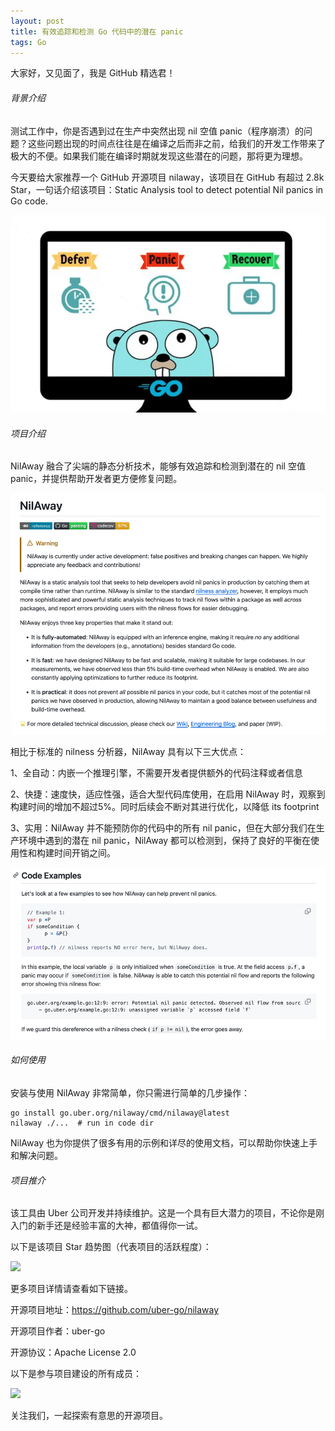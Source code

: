 ```yaml
---
layout: post
title: 有效追踪和检测 Go 代码中的潜在 panic
tags: Go
---
```


大家好，又见面了，我是 GitHub 精选君！

###### 背景介绍

测试工作中，你是否遇到过在生产中突然出现 nil 空值 panic（程序崩溃）的问题？这些问题出现的时间点往往是在编译之后而非之前，给我们的开发工作带来了极大的不便。如果我们能在编译时期就发现这些潜在的问题，那将更为理想。

今天要给大家推荐一个 GitHub 开源项目 nilaway，该项目在 GitHub 有超过 2.8k Star，一句话介绍该项目：Static Analysis tool to detect potential Nil panics in Go code.

![](https://raw.githubusercontent.com/ZhuPeng/pic/master/images/compress_image-20240306224914777.png)

###### 项目介绍

NilAway 融合了尖端的静态分析技术，能够有效追踪和检测到潜在的 nil 空值 panic，并提供帮助开发者更方便修复问题。

![](https://raw.githubusercontent.com/ZhuPeng/pic/master/images/compress_image-20240306224951628.png)

相比于标准的 nilness 分析器，NilAway 具有以下三大优点：

1、全自动：内嵌一个推理引擎，不需要开发者提供额外的代码注释或者信息

2、快捷：速度快，适应性强，适合大型代码库使用，在启用 NilAway 时，观察到构建时间的增加不超过5%。同时后续会不断对其进行优化，以降低 its footprint

3、实用：NilAway 并不能预防你的代码中的所有 nil panic，但在大部分我们在生产环境中遇到的潜在 nil panic，NilAway 都可以检测到，保持了良好的平衡在使用性和构建时间开销之间。

![](https://raw.githubusercontent.com/ZhuPeng/pic/master/images/compress_image-20240306225152778.png)

###### 如何使用

安装与使用 NilAway 非常简单，你只需进行简单的几步操作：

```shell
go install go.uber.org/nilaway/cmd/nilaway@latest
nilaway ./...  # run in code dir
```

NilAway 也为你提供了很多有用的示例和详尽的使用文档，可以帮助你快速上手和解决问题。

###### 项目推介

该工具由 Uber 公司开发并持续维护。这是一个具有巨大潜力的项目，不论你是刚入门的新手还是经验丰富的大神，都值得你一试。


以下是该项目 Star 趋势图（代表项目的活跃程度）：

![](https://api.star-history.com/svg?repos=uber-go/nilaway&type=Timeline)

更多项目详情请查看如下链接。

开源项目地址：https://github.com/uber-go/nilaway 

开源项目作者：uber-go

开源协议：Apache License 2.0

以下是参与项目建设的所有成员：

![](https://contrib.rocks/image?repo=uber-go/nilaway)

关注我们，一起探索有意思的开源项目。

